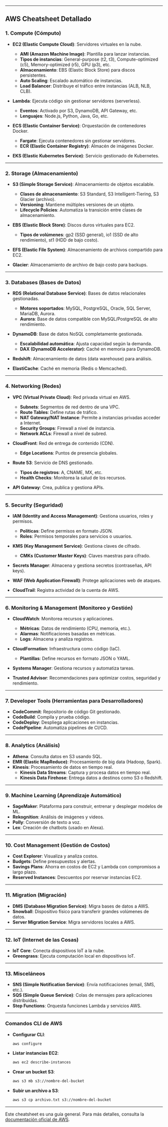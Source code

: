 
---

## **AWS Cheatsheet Detallado**

### **1. Compute (Cómputo)**
- **EC2 (Elastic Compute Cloud)**: Servidores virtuales en la nube.
  - **AMI (Amazon Machine Image)**: Plantilla para lanzar instancias.
  - **Tipos de instancias**: General-purpose (t2, t3), Compute-optimized (c5), Memory-optimized (r5), GPU (p3), etc.
  - **Almacenamiento**: EBS (Elastic Block Store) para discos persistentes.
  - **Auto Scaling**: Escalado automático de instancias.
  - **Load Balancer**: Distribuye el tráfico entre instancias (ALB, NLB, CLB).

- **Lambda**: Ejecuta código sin gestionar servidores (serverless).
  - **Eventos**: Activado por S3, DynamoDB, API Gateway, etc.
  - **Lenguajes**: Node.js, Python, Java, Go, etc.

- **ECS (Elastic Container Service)**: Orquestación de contenedores Docker.
  - **Fargate**: Ejecuta contenedores sin gestionar servidores.
  - **ECR (Elastic Container Registry)**: Almacén de imágenes Docker.

- **EKS (Elastic Kubernetes Service)**: Servicio gestionado de Kubernetes.

---

### **2. Storage (Almacenamiento)**
- **S3 (Simple Storage Service)**: Almacenamiento de objetos escalable.
  - **Clases de almacenamiento**: S3 Standard, S3 Intelligent-Tiering, S3 Glacier (archivo).
  - **Versioning**: Mantiene múltiples versiones de un objeto.
  - **Lifecycle Policies**: Automatiza la transición entre clases de almacenamiento.

- **EBS (Elastic Block Store)**: Discos duros virtuales para EC2.
  - **Tipos de volúmenes**: gp2 (SSD general), io1 (SSD de alto rendimiento), st1 (HDD de bajo costo).

- **EFS (Elastic File System)**: Almacenamiento de archivos compartido para EC2.

- **Glacier**: Almacenamiento de archivo de bajo costo para backups.

---

### **3. Databases (Bases de Datos)**
- **RDS (Relational Database Service)**: Bases de datos relacionales gestionadas.
  - **Motores soportados**: MySQL, PostgreSQL, Oracle, SQL Server, MariaDB, Aurora.
  - **Aurora**: Base de datos compatible con MySQL/PostgreSQL de alto rendimiento.

- **DynamoDB**: Base de datos NoSQL completamente gestionada.
  - **Escalabilidad automática**: Ajusta capacidad según la demanda.
  - **DAX (DynamoDB Accelerator)**: Caché en memoria para DynamoDB.

- **Redshift**: Almacenamiento de datos (data warehouse) para análisis.

- **ElastiCache**: Caché en memoria (Redis o Memcached).

---

### **4. Networking (Redes)**
- **VPC (Virtual Private Cloud)**: Red privada virtual en AWS.
  - **Subnets**: Segmentos de red dentro de una VPC.
  - **Route Tables**: Define rutas de tráfico.
  - **NAT Gateway/NAT Instance**: Permite a instancias privadas acceder a Internet.
  - **Security Groups**: Firewall a nivel de instancia.
  - **Network ACLs**: Firewall a nivel de subred.

- **CloudFront**: Red de entrega de contenido (CDN).
  - **Edge Locations**: Puntos de presencia globales.

- **Route 53**: Servicio de DNS gestionado.
  - **Tipos de registros**: A, CNAME, MX, etc.
  - **Health Checks**: Monitorea la salud de los recursos.

- **API Gateway**: Crea, publica y gestiona APIs.

---

### **5. Security (Seguridad)**
- **IAM (Identity and Access Management)**: Gestiona usuarios, roles y permisos.
  - **Políticas**: Define permisos en formato JSON.
  - **Roles**: Permisos temporales para servicios o usuarios.

- **KMS (Key Management Service)**: Gestiona claves de cifrado.
  - **CMKs (Customer Master Keys)**: Claves maestras para cifrado.

- **Secrets Manager**: Almacena y gestiona secretos (contraseñas, API keys).

- **WAF (Web Application Firewall)**: Protege aplicaciones web de ataques.

- **CloudTrail**: Registra actividad de la cuenta de AWS.

---

### **6. Monitoring & Management (Monitoreo y Gestión)**
- **CloudWatch**: Monitorea recursos y aplicaciones.
  - **Métricas**: Datos de rendimiento (CPU, memoria, etc.).
  - **Alarmas**: Notificaciones basadas en métricas.
  - **Logs**: Almacena y analiza registros.

- **CloudFormation**: Infraestructura como código (IaC).
  - **Plantillas**: Define recursos en formato JSON o YAML.

- **Systems Manager**: Gestiona recursos y automatiza tareas.

- **Trusted Advisor**: Recomendaciones para optimizar costos, seguridad y rendimiento.

---

### **7. Developer Tools (Herramientas para Desarrolladores)**
- **CodeCommit**: Repositorio de código Git gestionado.
- **CodeBuild**: Compila y prueba código.
- **CodeDeploy**: Despliega aplicaciones en instancias.
- **CodePipeline**: Automatiza pipelines de CI/CD.

---

### **8. Analytics (Análisis)**
- **Athena**: Consulta datos en S3 usando SQL.
- **EMR (Elastic MapReduce)**: Procesamiento de big data (Hadoop, Spark).
- **Kinesis**: Procesamiento de datos en tiempo real.
  - **Kinesis Data Streams**: Captura y procesa datos en tiempo real.
  - **Kinesis Data Firehose**: Entrega datos a destinos como S3 o Redshift.

---

### **9. Machine Learning (Aprendizaje Automático)**
- **SageMaker**: Plataforma para construir, entrenar y desplegar modelos de ML.
- **Rekognition**: Análisis de imágenes y videos.
- **Polly**: Conversión de texto a voz.
- **Lex**: Creación de chatbots (usado en Alexa).

---

### **10. Cost Management (Gestión de Costos)**
- **Cost Explorer**: Visualiza y analiza costos.
- **Budgets**: Define presupuestos y alertas.
- **Savings Plans**: Ahorra en costos de EC2 y Lambda con compromisos a largo plazo.
- **Reserved Instances**: Descuentos por reservar instancias EC2.

---

### **11. Migration (Migración)**
- **DMS (Database Migration Service)**: Migra bases de datos a AWS.
- **Snowball**: Dispositivo físico para transferir grandes volúmenes de datos.
- **Server Migration Service**: Migra servidores locales a AWS.

---

### **12. IoT (Internet de las Cosas)**
- **IoT Core**: Conecta dispositivos IoT a la nube.
- **Greengrass**: Ejecuta computación local en dispositivos IoT.

---

### **13. Misceláneos**
- **SNS (Simple Notification Service)**: Envía notificaciones (email, SMS, etc.).
- **SQS (Simple Queue Service)**: Colas de mensajes para aplicaciones distribuidas.
- **Step Functions**: Orquesta funciones Lambda y servicios AWS.

---

### **Comandos CLI de AWS**
- **Configurar CLI**:
  ```bash
  aws configure
  ```
- **Listar instancias EC2**:
  ```bash
  aws ec2 describe-instances
  ```
- **Crear un bucket S3**:
  ```bash
  aws s3 mb s3://nombre-del-bucket
  ```
- **Subir un archivo a S3**:
  ```bash
  aws s3 cp archivo.txt s3://nombre-del-bucket
  ```

---

Este cheatsheet es una guía general. Para más detalles, consulta la [documentación oficial de AWS](https://aws.amazon.com/documentation/).
